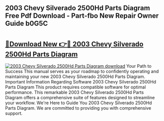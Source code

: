 ## 2003 Chevy Silverado 2500Hd Parts Diagram Free Pdf Download - Part-fbo New Repair Owner Guide b0G5C

# <h2><a href="http://dfm3js.blite.top/?on=2003+Chevy+Silverado+2500Hd+Parts+Diagram">🔗Download New 👉🔴 2003 Chevy Silverado 2500Hd Parts Diagram</a></h2>

[![2003 Chevy Silverado 2500Hd Parts Diagram download](https://i.imgur.com/lujVjoI.png)](http://dfm3js.blite.top/?on=2003+Chevy+Silverado+2500Hd+Parts+Diagram)
Your Path to Success This manual serves as your roadmap to confidently operating and maintaining your new 2003 Chevy Silverado 2500Hd Parts Diagram. Important Information Regarding Software 2003 Chevy Silverado 2500Hd Parts Diagram This product requires compatible software for optimal performance. This remarkable 2003 Chevy Silverado 2500Hd Parts Diagram offers a comprehensive suite of features designed to streamline your workflow. We're Here to Guide You 2003 Chevy Silverado 2500Hd Parts Diagram. We are committed to providing you with comprehensive support.
